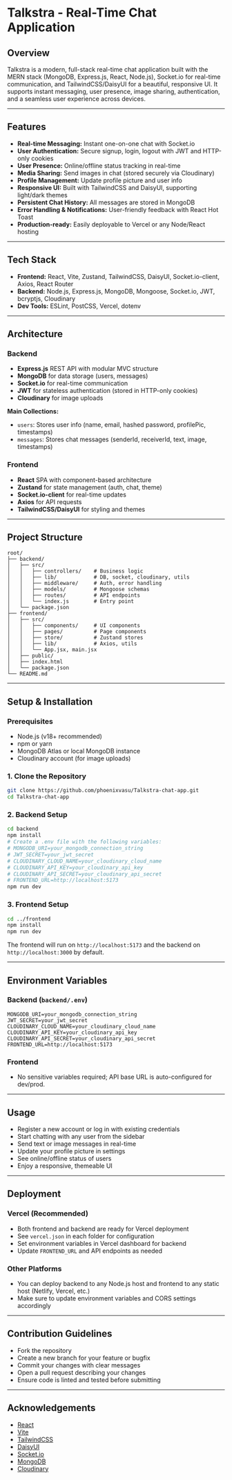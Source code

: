 # Talkstra - Real-Time Chat Application

## Overview

Talkstra is a modern, full-stack real-time chat application built with the MERN stack (MongoDB, Express.js, React, Node.js), Socket.io for real-time communication, and TailwindCSS/DaisyUI for a beautiful, responsive UI. It supports instant messaging, user presence, image sharing, authentication, and a seamless user experience across devices.

---

## Features

- **Real-time Messaging:** Instant one-on-one chat with Socket.io
- **User Authentication:** Secure signup, login, logout with JWT and HTTP-only cookies
- **User Presence:** Online/offline status tracking in real-time
- **Media Sharing:** Send images in chat (stored securely via Cloudinary)
- **Profile Management:** Update profile picture and user info
- **Responsive UI:** Built with TailwindCSS and DaisyUI, supporting light/dark themes
- **Persistent Chat History:** All messages are stored in MongoDB
- **Error Handling & Notifications:** User-friendly feedback with React Hot Toast
- **Production-ready:** Easily deployable to Vercel or any Node/React hosting

---

## Tech Stack

- **Frontend:** React, Vite, Zustand, TailwindCSS, DaisyUI, Socket.io-client, Axios, React Router
- **Backend:** Node.js, Express.js, MongoDB, Mongoose, Socket.io, JWT, bcryptjs, Cloudinary
- **Dev Tools:** ESLint, PostCSS, Vercel, dotenv

---

## Architecture

### Backend

- **Express.js** REST API with modular MVC structure
- **MongoDB** for data storage (users, messages)
- **Socket.io** for real-time communication
- **JWT** for stateless authentication (stored in HTTP-only cookies)
- **Cloudinary** for image uploads

**Main Collections:**

- `users`: Stores user info (name, email, hashed password, profilePic, timestamps)
- `messages`: Stores chat messages (senderId, receiverId, text, image, timestamps)

### Frontend

- **React** SPA with component-based architecture
- **Zustand** for state management (auth, chat, theme)
- **Socket.io-client** for real-time updates
- **Axios** for API requests
- **TailwindCSS/DaisyUI** for styling and themes

---

## Project Structure

```
root/
├── backend/
│   ├── src/
│   │   ├── controllers/    # Business logic
│   │   ├── lib/            # DB, socket, cloudinary, utils
│   │   ├── middleware/     # Auth, error handling
│   │   ├── models/         # Mongoose schemas
│   │   ├── routes/         # API endpoints
│   │   └── index.js        # Entry point
│   └── package.json
├── frontend/
│   ├── src/
│   │   ├── components/     # UI components
│   │   ├── pages/          # Page components
│   │   ├── store/          # Zustand stores
│   │   ├── lib/            # Axios, utils
│   │   └── App.jsx, main.jsx
│   ├── public/
│   ├── index.html
│   └── package.json
└── README.md
```

---

## Setup & Installation

### Prerequisites

- Node.js (v18+ recommended)
- npm or yarn
- MongoDB Atlas or local MongoDB instance
- Cloudinary account (for image uploads)

### 1. Clone the Repository

```bash
git clone https://github.com/phoenixvasu/Talkstra-chat-app.git
cd Talkstra-chat-app
```

### 2. Backend Setup

```bash
cd backend
npm install
# Create a .env file with the following variables:
# MONGODB_URI=your_mongodb_connection_string
# JWT_SECRET=your_jwt_secret
# CLOUDINARY_CLOUD_NAME=your_cloudinary_cloud_name
# CLOUDINARY_API_KEY=your_cloudinary_api_key
# CLOUDINARY_API_SECRET=your_cloudinary_api_secret
# FRONTEND_URL=http://localhost:5173
npm run dev
```

### 3. Frontend Setup

```bash
cd ../frontend
npm install
npm run dev
```

The frontend will run on `http://localhost:5173` and the backend on `http://localhost:3000` by default.

---

## Environment Variables

### Backend (`backend/.env`)

```
MONGODB_URI=your_mongodb_connection_string
JWT_SECRET=your_jwt_secret
CLOUDINARY_CLOUD_NAME=your_cloudinary_cloud_name
CLOUDINARY_API_KEY=your_cloudinary_api_key
CLOUDINARY_API_SECRET=your_cloudinary_api_secret
FRONTEND_URL=http://localhost:5173
```

### Frontend

- No sensitive variables required; API base URL is auto-configured for dev/prod.

---

## Usage

- Register a new account or log in with existing credentials
- Start chatting with any user from the sidebar
- Send text or image messages in real-time
- Update your profile picture in settings
- See online/offline status of users
- Enjoy a responsive, themeable UI

---

## Deployment

### Vercel (Recommended)

- Both frontend and backend are ready for Vercel deployment
- See `vercel.json` in each folder for configuration
- Set environment variables in Vercel dashboard for backend
- Update `FRONTEND_URL` and API endpoints as needed

### Other Platforms

- You can deploy backend to any Node.js host and frontend to any static host (Netlify, Vercel, etc.)
- Make sure to update environment variables and CORS settings accordingly

---

## Contribution Guidelines

- Fork the repository
- Create a new branch for your feature or bugfix
- Commit your changes with clear messages
- Open a pull request describing your changes
- Ensure code is linted and tested before submitting

---

## Acknowledgements

- [React](https://react.dev/)
- [Vite](https://vitejs.dev/)
- [TailwindCSS](https://tailwindcss.com/)
- [DaisyUI](https://daisyui.com/)
- [Socket.io](https://socket.io/)
- [MongoDB](https://www.mongodb.com/)
- [Cloudinary](https://cloudinary.com/)
